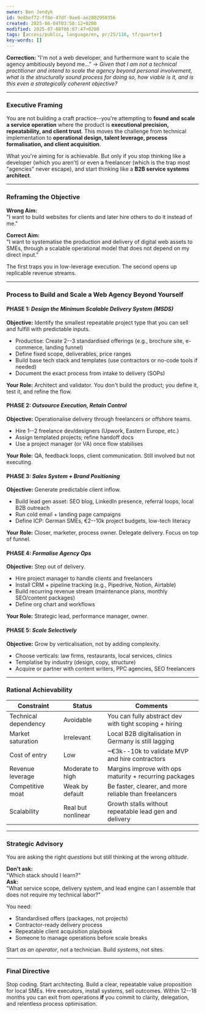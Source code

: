 ```yaml
---
owner: Ben Jendyk
id: 9edbef72-ff8e-47df-9ae6-ae2802950356
created: 2025-06-04T03:58:12+0200
modified: 2025-07-08T06:07:47+0200
tags: [access/public, language/en, pr/25/116, tf/quarter]
key-words: []
---
```


**Correction:** "I'm not a web developer, and furthermore want to scale the agency ambitiously beyond me…" → _Given that I am not a technical practitioner and intend to scale the agency beyond personal involvement, what is the structurally sound process for doing so, how viable is it, and is this even a strategically coherent objective?_
* * *

### Executive Framing

You are not building a craft practice--you're attempting to **found and scale a service operation** where the product is **executional precision, repeatability, and client trust**. This moves the challenge from technical implementation to **operational design, talent leverage, process formalisation, and client acquisition**.

What you're aiming for is achievable. But only if you stop thinking like a developer (which you aren't) or even a freelancer (which is the trap most "agencies" never escape), and start thinking like a **B2B service systems architect**.

* * *

### Reframing the Objective

**Wrong Aim:**  
"I want to build websites for clients and later hire others to do it instead of me."

**Correct Aim:**  
"I want to systematise the production and delivery of digital web assets to SMEs, through a scalable operational model that does not depend on my direct input."

The first traps you in low-leverage execution. The second opens up replicable revenue streams.

* * *

### Process to Build and Scale a Web Agency Beyond Yourself

#### PHASE 1: _Design the Minimum Scalable Delivery System (MSDS)_

**Objective:** Identify the smallest repeatable project type that you can sell and fulfill with predictable inputs.
- Productise: Create 2--3 standardised offerings (e.g., brochure site, e-commerce, landing funnel)
- Define fixed scope, deliverables, price ranges
- Build base tech stack and templates (use contractors or no-code tools if needed)
- Document the exact process from intake to delivery (SOPs)

**Your Role:** Architect and validator. You don't build the product; you define it, test it, and refine the flow.

#### PHASE 2: _Outsource Execution, Retain Control_

**Objective:** Operationalise delivery through freelancers or offshore teams.
- Hire 1--2 freelance dev/designers (Upwork, Eastern Europe, etc.)
- Assign templated projects; refine handoff docs
- Use a project manager (or VA) once flow stabilises

**Your Role:** QA, feedback loops, client communication. Still involved but not executing.

#### PHASE 3: _Sales System + Brand Positioning_

**Objective:** Generate predictable client inflow.
- Build lead gen asset: SEO blog, LinkedIn presence, referral loops, local B2B outreach
- Run cold email + landing page campaigns
- Define ICP: German SMEs, €2--10k project budgets, low-tech literacy

**Your Role:** Closer, marketer, process owner. Delegate delivery. Focus on top of funnel.

#### PHASE 4: _Formalise Agency Ops_

**Objective:** Step out of delivery.
- Hire project manager to handle clients and freelancers
- Install CRM + pipeline tracking (e.g., Pipedrive, Notion, Airtable)
- Build recurring revenue stream (maintenance plans, monthly SEO/content packages)
- Define org chart and workflows

**Your Role:** Strategic lead, performance manager, owner.

#### PHASE 5: _Scale Selectively_

**Objective:** Grow by verticalisation, not by adding complexity.
- Choose verticals: law firms, restaurants, local services, clinics
- Templatise by industry (design, copy, structure)
- Acquire or partner with content writers, PPC agencies, SEO freelancers
* * *

### Rational Achievability

| Constraint | Status | Comments | 
| ---- | ---- | ----  |
| Technical dependency | Avoidable | You can fully abstract dev with tight scoping + hiring | 
| Market saturation | Irrelevant | Local B2B digitalisation in Germany is still lagging | 
| Cost of entry | Low | ~€3k--10k to validate MVP and hire contractors | 
| Revenue leverage | Moderate to high | Margins improve with ops maturity + recurring packages | 
| Competitive moat | Weak by default | Be faster, clearer, and more reliable than freelancers | 
| Scalability | Real but nonlinear | Growth stalls without repeatable lead gen and delivery | 

* * *

### Strategic Advisory

You are asking the right _questions_ but still thinking at the wrong _altitude_.

**Don't ask:**  
"Which stack should I learn?"  
**Ask:**  
"What service scope, delivery system, and lead engine can I assemble that does not require my technical labor?"

You need:

- Standardised offers (packages, not projects)
- Contractor-ready delivery process
- Repeatable client acquisition playbook
- Someone to manage operations before scale breaks

Start _as an operator_, not a technician. Build _systems_, not sites.

* * *

### Final Directive

Stop coding. Start architecting. Build a clear, repeatable value proposition for local SMEs. Hire executors, install systems, sell outcomes. Within 12--18 months you can exit from operations **if** you commit to clarity, delegation, and relentless process optimisation.